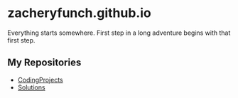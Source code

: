 # zacheryfunch.github.io


Everything starts somewhere. First step in a long adventure begins with that first step.

## My Repositories
- [CodingProjects](https://github.com/zacheryfunch/CodingProjects)
- [Solutions](https://github.com/zacheryfunch/Solutions)

